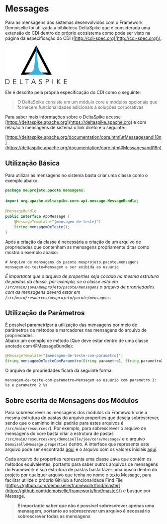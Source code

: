 # Messages

Para as mensagens dos sistemas desenvolvidos com o Framework Demoiselle foi utilizada a biblioteca DeltaSpike que é considerada uma extensão do CDI dentro do próprio ecosistema como pode ser visto na página da especificação do CDI \([http://cdi-spec.org](http://cdi-spec.org)\).

![DeltaSpike](assets/deltaspike.png)

Ele é descrito pela própria especificação do CDI como o seguinte:

> O DeltaSpike consiste em um módulo core e módulos opcionais que fornecem funcionalidades adicionais a soluções corporativas

Para saber mais informações sobre o DeltaSpike acesse [https://deltaspike.apache.org](https://deltaspike.apache.org) e com relação a mensagens de sistema o link direto é o seguinte:

[https://deltaspike.apache.org/documentation/core.html\#Messagesandi18n](https://deltaspike.apache.org/documentation/core.html#Messagesandi18n)

## Utilização Básica

Para utilizar as mensagens no sistema basta criar uma classe como o exemplo abaixo:

```java
package meuprojeto.pacote.mensagens;

import org.apache.deltaspike.core.api.message.MessageBundle;

@MessageBundle
public interface AppMessage {
    @MessageTemplate("{mensagem-de-teste}")
    String mensagemDeTeste();
}
```

Após a criação da classe é necessária a criação de um arquivo de propriedades que contenham as mensagens propriamente ditas como mostra o exemplo abaixo:

```properties
# Arquivo de mensagens do pacote meuprojeto.pacote.mensagens
mensagem-de-teste=Mensagem a ser exibida ao usuário
```

_É importante que o arquivo de properties seja cocado na mesma estrutura de pastas da classe, por exemplo, se a classe esta em _`/src/main/java/meuprojeto/pacote/mensagens`_ o arquivo de propriedades com as mensagens deverá estar em _`/src/main/resources/meuprojeto/pacote/mensagens`_._

## Utilização de Parâmetros

É possível parametrizar a utilização das mensagens por meio de parâmetros de métodos e marcadores nas mensagens do arquivo de propriedades.  
Abaixo um exemplo de método \(Que deve estar dentro de uma classe anotada com @MessageBundle\):

```java
@MessageTemplate("{mensagem-de-teste-com-parametro}")
String mensagemDeTesteComParametro(String parametro1, String parametro2);
```

O arquivo de propriedades ficará da seguinte forma:

```properties
mensagem-de-teste-com-parametro=Mensagem ao usuário com parametro 1: %s e parametro 2 %s
```

## Sobre escrita de Mensagens dos Módulos

Para sobreescrever as mensagens dos módulos do Framework crie a mesma estrutura de pastas do arquivo properties que deseja sobrescrever, sendo que o caminho inicial padrão para estes arquivos é  `/src/main/resources/`). Por exemplo, para sobrescrever o arquivo de mensagens do core basta criar a estrutura de pastas `/src/main/resources/org/demoiselle/jee/core/message/` e o arquivo `DemoiselleMessage.properties` dentro. A interface que representa este arquivo pode ser encontrada [aqui]( https://github.com/demoiselle/framework/blob/master/demoiselle-core/src/main/java/org/demoiselle/jee/core/message/DemoiselleMessage.java) e o arquivo com os valores iniciais [aqui](https://github.com/demoiselle/framework/blob/master/demoiselle-core/src/main/resources/org/demoiselle/jee/core/message/DemoiselleMessage.properties).

Cada arquivo de properties representa uma classe Java que contém os métodos equivalentes, portanto para saber outros arquivos de mensagens do Framework e sua estrutura de pastas basta fazer uma busca dentro do projeto por qualquer arquivo que tenha no nome o texto Message, para facilitar utilize o próprio GitHub a funcionalidade Find File \([https://github.com/demoiselle/framework/find/master](https://github.com/demoiselle/framework/find/master)\) e busque por Message.

> **É importante saber que não é possível sobrescrever apenas uma mensagem, portanto ao sobrescrever um arquivo é necessário sobrescrever todas as mensagens**


